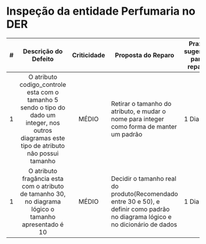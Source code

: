 # Inspeção da entidade Perfumaria no DER

| # |                                                              Descrição do Defeito                                                              | Criticidade | Proposta do Reparo                                                                                                              | Prazo sugerido para reparo |
|:-:|:----------------------------------------------------------------------------------------------------------------------------------------------:|:-----------:|---------------------------------------------------------------------------------------------------------------------------------|----------------------------|
| 1 | O atributo codigo_controle esta com o tamanho 5 sendo o tipo do dado um integer, nos outros diagramas este tipo de atributo não possui tamanho |    MÉDIO    | Retirar o tamanho do atributo, e mudar o nome para integer como forma de manter um padrão                                       | 1 Dia                      |
| 1 |                      O atributo fragância esta com o atributo de tamanho 30, no diagrama lógico o tamanho apresentado é 10                     |    MÉDIO    | Decidir o tamanho real do produto(Recomendado entre 30 e 50), e definir como padrão no diagrama lógico e no dicionário de dados | 1 Dia                      |


